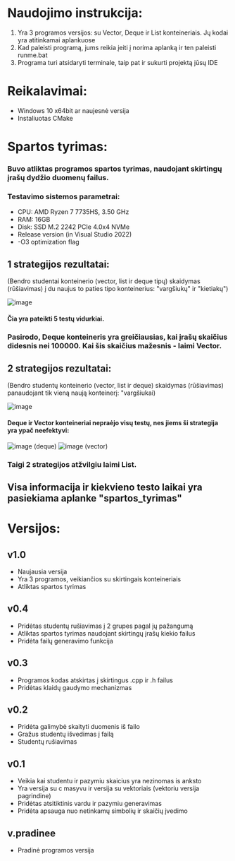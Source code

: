 # Naudojimo instrukcija:
1. Yra 3 programos versijos: su Vector, Deque ir List konteineriais. Jų kodai yra atitinkamai aplankuose
2. Kad paleisti programą, jums reikia įeiti į norima aplanką ir ten paleisti runme.bat
3. Programa turi atsidaryti terminale, taip pat ir sukurti projektą jūsų IDE

# Reikalavimai:
- Windows 10 x64bit ar naujesnė versija
- Instaliuotas CMake

# Spartos tyrimas:
### Buvo atliktas programos spartos tyrimas, naudojant skirtingų įrašų dydžio duomenų failus.  
### Testavimo sistemos parametrai:
- CPU: AMD Ryzen 7 7735HS, 3.50 GHz
- RAM: 16GB
- Disk: SSD M.2 2242 PCIe 4.0x4 NVMe
- Release version (in Visual Studio 2022)
- -O3 optimization flag
## 1 strategijos rezultatai:
(Bendro studentai konteinerio (vector, list ir deque tipų) skaidymas (rūšiavimas) į du naujus to paties tipo konteinerius: "vargšiukų" ir "kietiakų")  
  
![image](https://github.com/user-attachments/assets/0da29df4-498d-4ad7-8e8b-c09c8d08d001)
#### Čia yra pateikti 5 testų vidurkiai.
### Pasirodo, Deque konteineris yra greičiausias, kai įrašų skaičius didesnis nei 100000. Kai šis skaičius mažesnis - laimi Vector.
## 2 strategijos rezultatai:
(Bendro studentų konteinerio (vector, list ir deque) skaidymas (rūšiavimas) panaudojant tik vieną naują konteinerį: "vargšiukai)  
  
![image](https://github.com/user-attachments/assets/7051e49e-cff7-4a44-8235-97bd675ee202)
#### Deque ir Vector konteineriai nepraėjo visų testų, nes jiems ši strategija yra ypač neefektyvi: 
![image](https://github.com/user-attachments/assets/a51622b2-e771-4944-9fdc-b7e6047797e1) (deque) ![image](https://github.com/user-attachments/assets/825b2c5e-fa46-4ad2-acd3-186c3a56290c) (vector)
### Taigi 2 strategijos atžvilgiu laimi List.

## Visa informacija ir kiekvieno testo laikai yra pasiekiama aplanke "spartos_tyrimas"

# Versijos:

## v1.0
- Naujausia versija
- Yra 3 programos, veikiančios su skirtingais konteineriais
- Atliktas spartos tyrimas
## v0.4
- Pridėtas studentų rušiavimas į 2 grupes pagal jų pažangumą
- Atliktas spartos tyrimas naudojant skirtingų įrašų kiekio failus
- Pridėta failų generavimo funkcija
## v0.3
- Programos kodas atskirtas į skirtingus .cpp ir .h failus
- Pridėtas klaidų gaudymo mechanizmas
## v0.2
- Pridėta galimybė skaityti duomenis iš failo
- Gražus studentų išvedimas į failą
- Studentų rušiavimas
## v0.1
- Veikia kai studentu ir pazymiu skaicius yra nezinomas is anksto
- Yra versija su c masyvu ir versija su vektoriais (vektoriu versija pagrindine)
- Pridėtas atsitiktinis vardu ir pazymiu generavimas
- Pridėta apsauga nuo netinkamų simbolių ir skaičių įvedimo
## v.pradinee
- Pradinė programos versija
